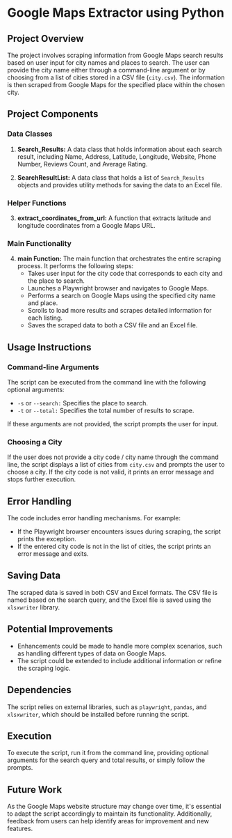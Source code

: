 # **Google Maps Extractor using Python**

## Project Overview

The project involves scraping information from Google Maps search results based on user input for city names and places to search. The user can provide the city name either through a command-line argument or by choosing from a list of cities stored in a CSV file (`city.csv`). The information is then scraped from Google Maps for the specified place within the chosen city.

## Project Components

### Data Classes

1. **Search_Results:**
   A data class that holds information about each search result, including Name, Address, Latitude, Longitude, Website, Phone Number, Reviews Count, and Average Rating.
   
2. **SearchResultList:**
   A data class that holds a list of `Search_Results` objects and provides utility methods for saving the data to an Excel file.

### Helper Functions

3. **extract_coordinates_from_url:**
   A function that extracts latitude and longitude coordinates from a Google Maps URL.

### Main Functionality

4. **main Function:**
   The main function that orchestrates the entire scraping process. It performs the following steps:
   - Takes user input for the city code that corresponds to each city and the place to search.
   - Launches a Playwright browser and navigates to Google Maps.
   - Performs a search on Google Maps using the specified city name and place.
   - Scrolls to load more results and scrapes detailed information for each listing.
   - Saves the scraped data to both a CSV file and an Excel file.

## Usage Instructions

### Command-line Arguments

The script can be executed from the command line with the following optional arguments:

- `-s` or `--search:` Specifies the place to search.
- `-t` or `--total:` Specifies the total number of results to scrape.

If these arguments are not provided, the script prompts the user for input.

### Choosing a City

If the user does not provide a city code / city name through the command line, the script displays a list of cities from `city.csv` and prompts the user to choose a city.
If the city code is not valid, it prints an error message and stops further execution.

## Error Handling

The code includes error handling mechanisms. For example:

- If the Playwright browser encounters issues during scraping, the script prints the exception.
- If the entered city code is not in the list of cities, the script prints an error message and exits.

## Saving Data

The scraped data is saved in both CSV and Excel formats. The CSV file is named based on the search query, and the Excel file is saved using the `xlsxwriter` library.

## Potential Improvements

- Enhancements could be made to handle more complex scenarios, such as handling different types of data on Google Maps.
- The script could be extended to include additional information or refine the scraping logic.

## Dependencies

The script relies on external libraries, such as `playwright`, `pandas`, and `xlsxwriter`, which should be installed before running the script.

## Execution

To execute the script, run it from the command line, providing optional arguments for the search query and total results, or simply follow the prompts.

## Future Work

As the Google Maps website structure may change over time, it's essential to adapt the script accordingly to maintain its functionality. Additionally, feedback from users can help identify areas for improvement and new features.

